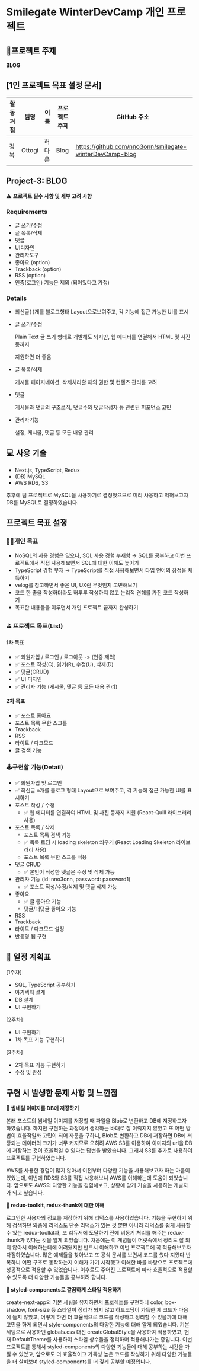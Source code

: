 # Smilegate WinterDevCamp 개인 프로젝트

## 🍒프로젝트 주제

**BLOG**



## [1인 프로젝트 목표 설정 문서]

| 활동 거점 | 팀명   | 이름   | 프로젝트 주제 | GitHub 주소                                             |
| --------- | ------ | ------ | ------------- | ------------------------------------------------------- |
| 경북      | Ottogi | 허다은 | Blog          | https://github.com/nno3onn/smilegate-winterDevCamp-blog |



## Project-3: BLOG

⚠️ **프로젝트 필수 사항 및 세부 고려 사항**

### Requirements

- 글 쓰기/수정
- 글 목록/삭제
- 댓글
- UI디자인
- 관리자도구
- 좋아요 (option)
- Trackback (option)
- RSS (option)
- 인증(로그인) 기능은 제외 (되어있다고 가정)

### Details

- 최신글( )개를 블로그형태 Layout으로보여주고, 각 기능에 접근 가능한 UI를 표시

- 글 쓰기/수정

  Plain Text 글 쓰기 형태로 개발해도 되지만, 웹 에디터를 연결해서 HTML 및 사진 등까지

  지원하면 더 좋음

- 글 목록/삭제

  게시물 페이지네이션, 삭제처리할 때의 권한 및 컨텐츠 관리를 고려

- 댓글

  게시물과 댓글의 구조로직, 댓글수와 댓글작성자 등 관련된 퍼포먼스 고민

- 관리자기능

  설정, 게시물, 댓글 등 모든 내용 관리



## 💻 사용 기술

- Next.js, TypeScript, Redux
- (DB) MySQL
- AWS RDS, S3

추후에 팀 프로젝트로 MySQL을 사용하기로 결정했으므로 미리 사용하고 익혀보고자 DB를 MySQL로 결정하였습니다.



## 프로젝트 목표 설정

### 🏃‍♂️개인 목표

- NoSQL의 사용 경험은 있으나, SQL 사용 경험 부재함 → SQL를 공부하고 이번 프로젝트에서 직접 사용해보면서 SQL에 대한 이해도 높이기
- TypeScript 경험 부재 → TypeScript를 직접 사용해보면서 타입 언어의 장점을 체득하기
- velog를 참고하면서 좋은 UI, UX란 무엇인지 고민해보기
- 코드 한 줄을 작성하더라도 허투루 작성하지 않고 논리적 견해를 가진 코드 작성하기
- 목표한 내용들을 이루면서 개인 프로젝트 끝까지 완성하기



### ⛳ 프로젝트 목표(List)

#### 1차 목표

- ✅ 회원가입 / 로그인 / 로그아웃 -> (인증 제외)
- ✅ 포스트 작성(C), 읽기(R), 수정(U), 삭제(D)
- ✅ 댓글(CRUD)
- ✅ UI 디자인
- ✅ 관리자 기능 (게시물, 댓글 등 모든 내용 관리)

#### 2차 목표

- ✅ 포스트 좋아요
- 포스트 목록 무한 스크롤
- Trackback
- RSS
- 라이트 / 다크모드
- 글 검색 기능



### 🕹️구현할 기능(Detail)

* ✅ 회원가입 및 로그인
* ✅ 최신글 n개를 블로그 형태 Layout으로 보여주고, 각 기능에 접근 가능한 UI를 표시하기
* 포스트 작성 / 수정
  - ✅ 웹 에디터를 연결하여 HTML 및 사진 등까지 지원 (React-Quill 라이브러리 사용)
* 포스트 목록 / 삭제
  - 포스트 목록 검색 기능
  - ✅ 목록 로딩 시 loading skeleton 띄우기 (React Loading Skeleton 라이브러리 사용)
  - 포스트 목록 무한 스크롤 적용
* 댓글 CRUD
  * ✅ 본인이 작성한 댓글은 수정 및 삭제 가능
* 관리자 기능 (id: nno3onn, password: password1)
  - ✅ 포스트 작성/수정/삭제 및 댓글 삭제 가능
* 좋아요
  - ✅ 글 좋아요 기능
  - 댓글/대댓글 좋아요 기능
* RSS
* Trackback
* 라이트 / 다크모드 설정
* 반응형 웹 구현



## 📅 일정 계획표

[1주차]

* SQL, TypeScript 공부하기
* 아키텍처 설계
* DB 설계
* UI 구현하기

[2주차]

* UI 구현하기
* 1차 목표 기능 구현하기

[3주차]

* 2차 목표 기능 구현하기
* 수정 및 완성



## 구현 시 발생한 문제 사항 및 느낀점

**💫 썸네일 이미지를 DB에 저장하기**

본래 포스트의 썸네일 이미지를 저장할 때 파일을 Blob로 변환하고 DB에 저장하고자 하였습니다. 하지만 구현하는 과정에서 생각하는 바대로 잘 이뤄지지 않았고 또 어떤 방법이 효율적일까 고민이 되어 자문을 구하니, Blob로 변환하고 DB에 저장하면 DB에 저장되는 데이터의 크기가 너무 커지므로 오히려 AWS S3를 이용하여 이미지의 url을 DB에 저장하는 것이 효율적일 수 있다는 답변을 받았습니다. 그래서 S3를 추가로 사용하여 프로젝트를 구현하였습니다.

AWS를 사용한 경험이 많지 않아서 이전부터 다양한 기능을 사용해보고자 하는 마음이 있었는데, 이번에 RDS와 S3를 직접 사용해보니 AWS를 이해하는데 도움이 되었습니다. 앞으로도 AWS의 다양한 기능을 경험해보고, 상황에 맞게 기술을 사용하는 개발자가 되고 싶습니다.

**💫 redux-toolkit, redux-thunk에 대한 이해**

로그인한 사용자의 정보를 저장하기 위해 리덕스를 사용하였습니다. 기능을 구현하기 위해 검색하던 와중에 리덕스도 단순 리덕스가 있는 것 뿐만 아니라 리덕스를 쉽게 사용할 수 있는 redux-toolkit과, 또 리듀서에 도달하기 전에 비동기 처리를 해주는 redux-thunk가 있다는 것을 알게 되었습니다. 처음에는 이 개념들이 머릿속에서 정리도 잘 되지 않아서 이해하는데에 어려웠지만 반드시 이해하고 이번 프로젝트에 꼭 적용해보고자 다짐하였습니다. 많은 예제들을 찾아보고 또 공식 문서를 보면서 코드를 썼다 지웠다 반복하니 어떤 구조로 동작하는지 이해가 가기 시작했고 이해한 바를 바탕으로 프로젝트에 성공적으로 적용할 수 있었습니다. 이후로도 주어진 프로젝트에 따라 효율적으로 적용할 수 있도록 더 다양한 기능들을 공부하려 합니다.

**💫 styled-components로 깔끔하게 스타일 적용하기**

create-next-app의 기본 세팅을 유지하면서 프로젝트를 구현하니 color, box-shadow, font-size 등 스타일이 정리가 되지 않고 하드코딩이 가득한 제 코드가 마음에 들지 않았고, 어떻게 하면 더 효율적으로 코드를 작성하고 정리할 수 있을까에 대해 고민을 하게 되면서 style-components의 다양한 기능에 대해 알게 되었습니다. 기본 세팅으로 사용하던 globals.css 대신 createGlobalStyle을 사용하여 적용하였고, 현재 DefaultTheme를 사용하여 스타일 상수들을 정리하며 적용해나가는 중입니다. 이번 프로젝트를 통해서 styled-components의 다양한 기능들에 대해 공부하는 시간을 가질 수 있었고, 앞으로도 더 효율적이고 가독성 높은 코드를 작성하기 위해 다양한 기능들을 더 살펴보며 styled-components를 더 깊게 공부할 예정입니다.
